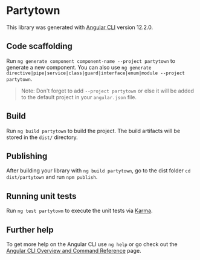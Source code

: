 # Partytown

This library was generated with [Angular CLI](https://github.com/angular/angular-cli) version 12.2.0.

## Code scaffolding

Run `ng generate component component-name --project partytown` to generate a new component. You can also
use `ng generate directive|pipe|service|class|guard|interface|enum|module --project partytown`.
> Note: Don't forget to add `--project partytown` or else it will be added to the default project in your `angular.json` file.

## Build

Run `ng build partytown` to build the project. The build artifacts will be stored in the `dist/` directory.

## Publishing

After building your library with `ng build partytown`, go to the dist folder `cd dist/partytown` and run `npm publish`.

## Running unit tests

Run `ng test partytown` to execute the unit tests via [Karma](https://karma-runner.github.io).

## Further help

To get more help on the Angular CLI use `ng help` or go check out
the [Angular CLI Overview and Command Reference](https://angular.io/cli) page.
